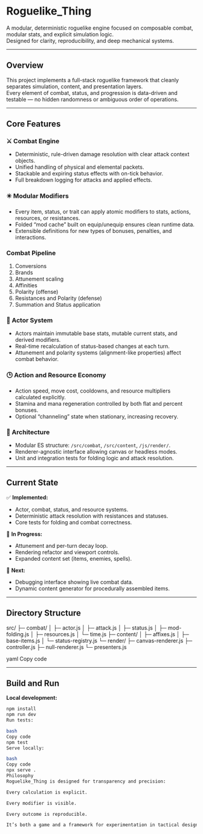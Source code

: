 # Roguelike_Thing

A modular, deterministic roguelike engine focused on composable combat, modular stats, and explicit simulation logic.  
Designed for clarity, reproducibility, and deep mechanical systems.

---

## Overview

This project implements a full-stack roguelike framework that cleanly separates simulation, content, and presentation layers.  
Every element of combat, status, and progression is data-driven and testable — no hidden randomness or ambiguous order of operations.

---

## Core Features

### ⚔️ Combat Engine
- Deterministic, rule-driven damage resolution with clear attack context objects.
- Unified handling of physical and elemental packets.
- Stackable and expiring status effects with on-tick behavior.
- Full breakdown logging for attacks and applied effects.

### ✴️ Modular Modifiers
- Every item, status, or trait can apply atomic modifiers to stats, actions, resources, or resistances.
- Folded “mod cache” built on equip/unequip ensures clean runtime data.
- Extensible definitions for new types of bonuses, penalties, and interactions.

### Combat Pipeline
1. Conversions  
2. Brands  
3. Attunement scaling  
4. Affinities  
5. Polarity (offense)  
6. Resistances and Polarity (defense)  
7. Summation and Status application

### 🧠 Actor System
- Actors maintain immutable base stats, mutable current stats, and derived modifiers.
- Real-time recalculation of status-based changes at each turn.
- Attunement and polarity systems (alignment-like properties) affect combat behavior.

### 🕒 Action and Resource Economy
- Action speed, move cost, cooldowns, and resource multipliers calculated explicitly.
- Stamina and mana regeneration controlled by both flat and percent bonuses.
- Optional “channeling” state when stationary, increasing recovery.

### 🧩 Architecture
- Modular ES structure: `/src/combat`, `/src/content`, `/js/render/`.
- Renderer-agnostic interface allowing canvas or headless modes.
- Unit and integration tests for folding logic and attack resolution.

---

## Current State

✅ **Implemented:**
- Actor, combat, status, and resource systems.  
- Deterministic attack resolution with resistances and statuses.  
- Core tests for folding and combat correctness.

🚧 **In Progress:**
- Attunement and per-turn decay loop.  
- Rendering refactor and viewport controls.  
- Expanded content set (items, enemies, spells).

🧪 **Next:**
- Debugging interface showing live combat data.  
- Dynamic content generator for procedurally assembled items.  

---

## Directory Structure

src/
├─ combat/
│ ├─ actor.js
│ ├─ attack.js
│ ├─ status.js
│ ├─ mod-folding.js
│ ├─ resources.js
│ └─ time.js
├─ content/
│ ├─ affixes.js
│ ├─ base-items.js
│ └─ status-registry.js
└─ render/
├─ canvas-renderer.js
├─ controller.js
├─ null-renderer.js
└─ presenters.js

yaml
Copy code

---

## Build and Run

**Local development:**
```bash
npm install
npm run dev
Run tests:

bash
Copy code
npm test
Serve locally:

bash
Copy code
npx serve .
Philosophy
Roguelike_Thing is designed for transparency and precision:

Every calculation is explicit.

Every modifier is visible.

Every outcome is reproducible.

It’s both a game and a framework for experimentation in tactical design — a sandbox for deterministic RPG mechanics.

